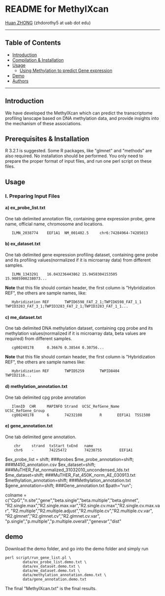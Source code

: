 README for MethylXcan
===============

[Huan ZHONG](https://github.com/dorothyzh/) \(zhdorothy5 at uab dot edu\)

* * *

Table of Contents
-----------------
* [Introduction](#introduction)
* [Compilation & Installation](#compilation)
* [Usage](#usage)
    * [Using Methylation to predict Gene expression](#built)
* [Demo](#demo)
* [Authors](#authors)

* * *

## <a name="introduction"></a> Introduction
We have developed the MethylXcan which can predict the transcriptome profiling lanscape based on DNA methylation data, and provide insights into the mechanism of these associations.

## <a name="compilation"></a> Prerequisites & Installation
R 3.2.1 is suggested. Some R packages, like "glmnet" and "methods" are also required.
No installation should be performed. You only need to prepare the proper format of input files, and run one perl script on these files.

## <a name="usage"></a> Usage

### I. Preparing Input Files

#### a) ex_probe_list.txt
   One tab delimited annotation file, containing gene expression probe, gene name, official name, chromosome and locations.

       ILMN_2038774    EEF1A1  NM_001402.5     chr6:74284964-74285013

#### b) ex_dataset.txt 
   One tab delimited gene expression profiling dataset, containing gene probe and its profiling values(normalized if it is microarray data) from different samples.
   
       ILMN_1343291    16.043236443862 15.9458304153505        15.9085900238073...
       
   **Note** that this file should contain header, the first column is "Hybridization REF", the others are sample names, like:
   
       Hybridization REF       TWPID6598_FAT_2_1;TWPID6598_FAT_1_1     TWPID3283_FAT_3_1;TWPID3283_FAT_2_1;TWPID3283_FAT_1_1...


#### c) me_dataset.txt 
   One tab delimited DNA methylation dataset, containing cpg probe and its methylation values(normalized if it is microarray data, beta values are required) from different samples.
   
       cg00240178      0.36676 0.38544 0.30756...
       
   **Note** that this file should contain header, the first column is "Hybridization REF", the others are sample names like:
   
       Hybridization REF       TWPID5259       TWPID8404       TWPID2116...

#### d) methylation_annotation.txt
   One tab delimited cpg probe annotation
   
       IlmnID  CHR     MAPINFO Strand  UCSC_RefGene_Name       UCSC_RefGene_Group
       cg00240178      6       74232108        R       EEF1A1  TSS1500
       
#### e) gene_annotation.txt
   One tab delimited gene annotation.
   
        chr     strand  txStart txEnd   name
        chr6    -       74225472        74230755        EEF1A1




$ex_probe_list = shift;   ###probes
$me_probe_annotation=shift;    ###M450_annotation.csv
$ex_dataset=shift;      ###MuTHER_Fat_normalized_31032010_uncondensed_Ids.txt
$me_dataset=shift;      ###MuTHER_Fat_450K_norm_AE_030913.txt
$methylation_annotation=shift;   ###Methylation_annotation.txt
$gene_annotation=shift;   ###Gene_annotation.txt
$path="run";

colname = c("CpG","n.site","gene","beta.single","beta.multiple","beta.glmnet",
              "R2.single.max","R2.single.max.var","R2.single.cv.max","R2.single.cv.max.var",
              "R2.multiple","R2.multiple.adjust","R2.multiple.cv","R2.multiple.cv.var",
              "R2.glmnet","R2.glmnet.cv","R2.glmnet.cv.var",
              "p.single","p.multiple","p.multiple.overall","genevar","dist"


## <a name="demo"></a> demo

Download the demo folder, and go into the demo folder and simply run 
   
    perl script/run_gene_list.pl \
            data/ex_probe_list.demo.txt \
            data/ex_dataset.demo.txt \
            data/me_dataset.demo.txt \
            data/methylation_annotation.demo.txt \
            data/gene_annotation.demo.txt

The final "MethylXcan.txt" is the final results.


            



